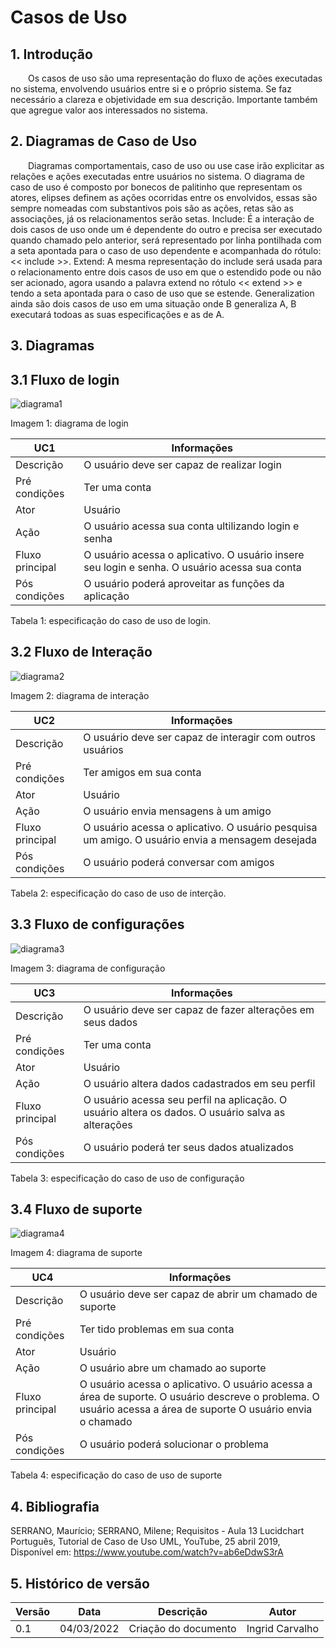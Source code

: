 # __Casos de Uso__

## 1. Introdução

&emsp;&emsp;Os casos de uso são uma representação do fluxo de ações executadas no sistema, envolvendo usuários entre si e o próprio sistema. Se faz necessário a clareza e objetividade em sua descrição. Importante também que agregue valor aos interessados no sistema.

## 2. Diagramas de Caso de Uso
&emsp;&emsp;Diagramas comportamentais, caso de uso ou use case irão explicitar as relações e ações executadas entre usuários no sistema. O diagrama de caso de uso é composto por bonecos de palitinho que representam os atores, elipses definem as ações ocorridas entre os envolvidos, essas são sempre nomeadas com substantivos pois são as ações, retas são as associações, já os relacionamentos serão setas. Include: É a interação de dois casos de uso onde um é dependente do outro e precisa ser executado quando chamado pelo anterior, será representado por linha pontilhada com a seta apontada para o caso de uso dependente e acompanhada do rótulo: << include >>. Extend: A mesma representação do include será usada para o relacionamento entre dois casos de uso em que o estendido pode ou não ser acionado, agora usando a palavra extend no rótulo << extend >> e tendo a seta apontada para o caso de uso que se estende. Generalization ainda são dois casos de uso em uma situação onde B generaliza A, B executará todoas as suas especificações e as de A. 

## 3. Diagramas

## 3.1 Fluxo de login
![diagrama1](../assets/modelagem/diagrama_login.jpeg) 
<figcaption>Imagem 1: diagrama de login</figcaption>

| UC1                   | Informações                                                                                    |
|-----------------------|------------------------------------------------------------------------------------------------|
| Descrição             | O usuário deve ser capaz de realizar login                                                     |
| Pré condições         | Ter uma conta                                                                                  |
| Ator                  | Usuário                                                                                        |
| Ação                  | O usuário acessa sua conta ultilizando login e senha                                           |
| Fluxo principal       | O usuário acessa o aplicativo.  O usuário insere seu login e senha.   O usuário acessa sua conta |
| Pós condições         | O usuário poderá aproveitar as funções da aplicação                                            |

<figcaption>Tabela 1: especificação do caso de uso de login.</figcaption>

## 3.2 Fluxo de Interação
![diagrama2](../assets/modelagem/diagrama_interacao.jpeg) 
<figcaption>Imagem 2: diagrama de interação</figcaption>

| UC2                   | Informações                                                                                     |
|-----------------------|-------------------------------------------------------------------------------------------------|
| Descrição             |  O usuário deve ser capaz de interagir com outros usuários           |                          
| Pré condições         |  Ter amigos em sua conta          |
| Ator                  |  Usuário         |
| Ação                  |  O usuário envia mensagens à um amigo        |
| Fluxo principal       |  O usuário acessa o aplicativo.  O usuário pesquisa um amigo.   O usuário envia a mensagem desejada         |
| Pós condições         |  O usuário poderá conversar com amigos           |

<figcaption>Tabela 2: especificação do caso de uso de interção.</figcaption>

## 3.3 Fluxo de configurações
![diagrama3](../assets/modelagem/diagrama_configuracoes.jpeg)
<figcaption>Imagem 3: diagrama de configuração</figcaption> 

| UC3                   | Informações                                                 |
|-----------------------|-------------------------------------------------------------|
| Descrição             |  O usuário deve ser capaz de fazer alterações em seus dados |
| Pré condições         |  Ter uma conta                                             |
| Ator                  |  Usuário         |
| Ação                  |  O usuário altera dados cadastrados em seu perfil       |
| Fluxo principal       |  O usuário acessa seu perfil na aplicação.    O usuário altera os dados.   O usuário salva as alterações         |
| Pós condições         |  O usuário poderá ter seus dados atualizados           |

<figcaption>Tabela 3: especificação do caso de uso de configuração</figcaption>

## 3.4 Fluxo de suporte
![diagrama4](../assets/modelagem/diagrama_suporte.jpeg) 
<figcaption>Imagem 4: diagrama de suporte</figcaption>

| UC4                   | Informações |
|-----------------------|-------------------------------------------------------------|
| Descrição             |  O usuário deve ser capaz de abrir um chamado de suporte          |
| Pré condições         |  Ter tido problemas em sua conta         |
| Ator                  |  Usuário         |
| Ação                  |  O usuário abre um chamado ao suporte       |
| Fluxo principal       |  O usuário acessa o aplicativo.    O usuário acessa a área de suporte.   O usuário descreve o problema.    O usuário acessa a área de suporte   O usuário envia o chamado       |
| Pós condições         |  O usuário poderá solucionar o problema           |

<figcaption>Tabela 4: especificação do caso de uso de suporte</figcaption>

## 4. Bibliografia

SERRANO, Maurício; SERRANO, Milene; Requisitos - Aula 13
Lucidchart Português, Tutorial de Caso de Uso UML, YouTube, 25 abril 2019, Disponível em: https://www.youtube.com/watch?v=ab6eDdwS3rA

## 5. Histórico de versão

| Versão | Data       | Descrição                                           | Autor           |
| ------ | ---------- | --------------------------------------------------- | ------------    |
| 0.1    | 04/03/2022 | Criação do documento                                | Ingrid Carvalho |